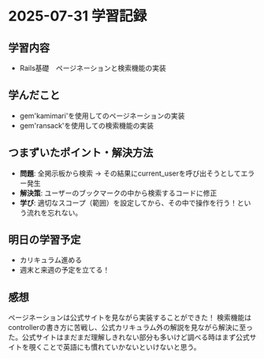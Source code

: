 # 2025-07-31 学習記録

## 学習内容
- Rails基礎　ページネーションと検索機能の実装

## 学んだこと
- gem'kamimari'を使用してのページネーションの実装
- gem'ransack'を使用しての検索機能の実装

## つまずいたポイント・解決方法
- **問題**:
全掲示板から検索 → その結果にcurrent_userを呼び出そうとしてエラー発生
- **解決策**:
ユーザーのブックマークの中から検索するコードに修正
- **学び**:
適切なスコープ（範囲）を設定してから、その中で操作を行う！という流れを忘れない。
## 明日の学習予定
- カリキュラム進める
- 週末と来週の予定を立てる！

## 感想
ページネーションは公式サイトを見ながら実装することができた！
検索機能はcontrollerの書き方に苦戦し、公式カリキュラム外の解説を見ながら解決に至った。公式サイトはまだまだ理解しきれない部分も多いけど調べる時はまず公式サイトを覗くことで英語にも慣れていかないといけないと思う。

